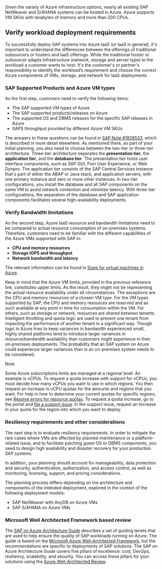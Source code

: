Given the variety of Azure infrastructure options, nearly all existing SAP NetWeaver and S/4HANA systems can be hosted in Azure. Azure supports VM SKUs with terabytes of memory and more than 200 CPUs.

## Verify workload deployment requirements

To successfully deploy SAP systems into Azure IaaS (or IaaS in general), it's important to understand the differences between the offerings of traditional outsourcers or hosters and IaaS offerings. While the traditional hoster or outsourcer adapts infrastructure (network, storage and server type) to the workload a customer wants to host. It's the customer's or partner's responsibility to identify the workload’s requirement and choose the correct Azure components of VMs, storage, and network for IaaS deployments.

### SAP Supported Products and Azure VM types

As the first step, customers need to verify the following items:

- The SAP supported VM types of Azure
- The SAP supported products/releases on Azure
- The supported OS and DBMS releases for the specific SAP releases in Azure
- SAPS throughput provided by different Azure VM SKUs

The answers to these questions can be found in [SAP Note \#1928533](https://me.sap.com/notes/1928533), which is described in more detail elsewhere. As mentioned there, as part of your initial planning, you also need to choose between the two-tier or three-tier architecture. Three-tier architecture separates the **presentation tier**, the **application tier**, and the **database tier**. The presentation tier hosts user interface components, such as SAP GUI, Fiori User Experience, or Web Dynpro. The application tier consists of the SAP Central Services instance that's part of either the ABAP or Java stack, and application servers, with one primary instance and zero or more other instances. In two-tier configurations, you install the database and all SAP components on the same VM to avoid network contention and minimize latency. With three-tier configurations, the separation of the database and SAP application components facilitates several high-availability deployments.

### Verify Bandwidth limitations

As the second step, Azure IaaS resource and bandwidth limitations need to be compared to actual resource consumption of on-premises systems. Therefore, customers need to be familiar with the different capabilities of the Azure VMs supported with SAP in:

- **CPU and memory resources**
- **Storage IOPS and throughput**
- **Network bandwidth and latency**

The relevant information can be found in [Sizes for virtual machines in Azure](/azure/virtual-machines/sizes).

Keep in mind that the Azure VM limits, provided in the previous reference link, constitutes upper limits. As the result, they might not be representing the actual resource availability under all circumstances. The exceptions are the CPU and memory resources of a chosen VM type. For the VM types supported by SAP, the CPU and memory resources are reserved and as such available at any point in time for consumption within the VM. For others, such as storage or network, resources are shared between tenants. Intelligent throttling and quota logic are used to prevent one tenant from impacting the performance of another tenant in a significant way. Though logic in Azure tries to keep variances in bandwidth experienced small, highly shared platforms tend to introduce larger variances in resource/bandwidth availability than customers might experience in their on-premises deployments. The probability that an SAP system on Azure could experience larger variances than in an on-premises system needs to be considered.

> [!NOTE]
> Some Azure subscriptions limits are managed at a regional level. An example is vCPUs. To request a quota increase with support for vCPUs, you must decide how many vCPUs you want to use in which regions. You then request an increase in vCPU quotas for the amounts and regions that you want. For help in how to determine your current quotas for specific regions, see [Resolve errors for resource quotas](/azure/azure-resource-manager/templates/error-resource-quota). To request a quota increase, go to the portal and [file a support issue](/azure/azure-portal/supportability/how-to-create-azure-support-request). In the support issue, request an increase in your quota for the region into which you want to deploy.

### Resiliency requirements and other considerations

The next step is to evaluate resiliency requirements. In order to mitigate the rare cases where VMs are affected by planned maintenance or a platform-related issue, and to facilitate patching guest OS or DBMS components, you need to design high availability and disaster recovery for your production SAP systems.

In addition, your planning should account for manageability, data protection and security, authentication, authorization, and access control, as well as monitoring, licensing, support, and pricing considerations.

The planning process differs depending on the architecture and components of the intended deployment, explored in the context of the following deployment models:

- SAP NetWeaver with AnyDB on Azure VMs
- SAP S/4HANA on Azure VMs

### Microsoft Well Architected Framework based review

The [SAP on Azure Architecture Guide](/azure/architecture/reference-architectures/sap/sap-overview) describes a set of guiding tenets that are used to help ensure the quality of SAP workloads running on Azure. The guide is based on the [Microsoft Azure Well-Architected Framework](/azure/architecture/framework/index), but the recommendations are specific to deployments of SAP solutions. The SAP on Azure Architecture Guide covers five pillars of excellence: cost, DevOps, resiliency, scalability, and security. You can access these pillars for your solutions using the [Azure Well-Architected Review](/assessments/?id=azure-architecture-review&mode=pre-assessment).
